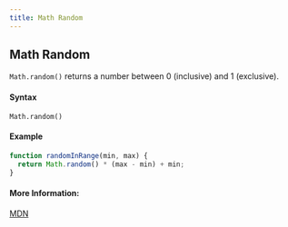 ```yaml
---
title: Math Random
---
```

## Math Random

`Math.random()` returns a number between 0 (inclusive) and 1 (exclusive). 

#### Syntax

`Math.random()`

#### Example

```js
function randomInRange(min, max) {
  return Math.random() * (max - min) + min;
}
```

#### More Information:
<a href="https://developer.mozilla.org/en-US/docs/Web/JavaScript/Reference/Global_Objects/Math/random" target="_blank" rel="nofollow">MDN</a>


